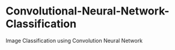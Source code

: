 # Convolutional-Neural-Network-Classification
Image Classification using Convolution Neural Network

